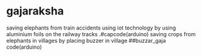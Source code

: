 # gajaraksha
saving elephants from train accidents using iot technology by using aluminium foils on the railway tracks .#capcode(arduino)
saving crops from elephants in villages by placing buzzer in village    ##buzzar_gaja code(arduino) 
